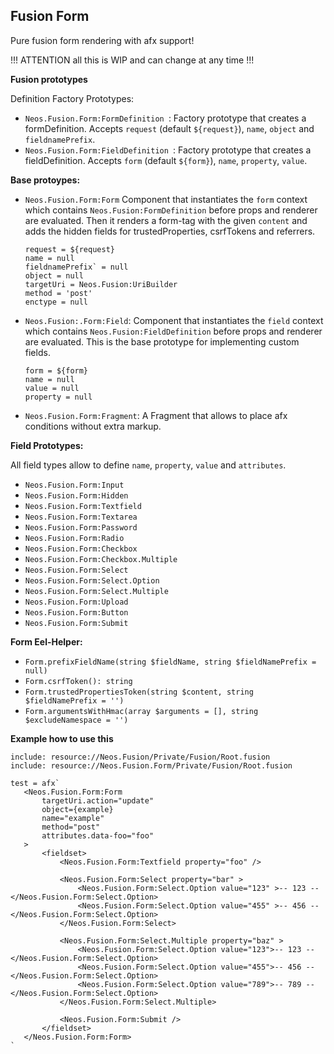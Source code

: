 Fusion Form
-----------

Pure fusion form rendering with afx support! 

!!! ATTENTION all this is WIP and can change at any time !!!

**Fusion prototypes**

Definition Factory Prototypes:

- `Neos.Fusion.Form:FormDefinition `: Factory prototype that creates a formDefinition. Accepts `request` (default `${request}`), `name`, `object` and `fieldnamePrefix`.
- `Neos.Fusion.Form:FieldDefinition `: Factory prototype that creates a fieldDefinition. Accepts `form` (default `${form}`), `name`, `property`, `value`.

**Base protoypes:**

- `Neos.Fusion.Form:Form` Component that instantiates the `form` context which contains `Neos.Fusion:FormDefinition` before 
    props and renderer are evaluated. Then it renders a form-tag with the given `content` and adds the hidden fields for trustedProperties, csrfTokens and referrers.
    
    ```
    request = ${request}
    name = null
    fieldnamePrefix` = null
    object = null
    targetUri = Neos.Fusion:UriBuilder
    method = 'post'
    enctype = null
    ```

- `Neos.Fusion:.Form:Field`: Component that instantiates the `field` context which contains `Neos.Fusion:FieldDefinition` 
    before props and renderer are evaluated. This is the base prototype for implementing custom fields.
    
    ```
    form = ${form} 
    name = null
    value = null
    property = null
    ```
    
- `Neos.Fusion.Form:Fragment`: A Fragment that allows to place afx conditions without extra markup.

**Field Prototypes:**

All field types allow to define `name`, `property`, `value` and `attributes`. 

- `Neos.Fusion.Form:Input`
- `Neos.Fusion.Form:Hidden`
- `Neos.Fusion.Form:Textfield`
- `Neos.Fusion.Form:Textarea`
- `Neos.Fusion.Form:Password`
- `Neos.Fusion.Form:Radio`
- `Neos.Fusion.Form:Checkbox`
- `Neos.Fusion.Form:Checkbox.Multiple`
- `Neos.Fusion.Form:Select`
- `Neos.Fusion.Form:Select.Option`
- `Neos.Fusion.Form:Select.Multiple`
- `Neos.Fusion.Form:Upload`
- `Neos.Fusion.Form:Button`
- `Neos.Fusion.Form:Submit`

**Form Eel-Helper:**

- `Form.prefixFieldName(string $fieldName, string $fieldNamePrefix = null)`
- `Form.csrfToken(): string`
- `Form.trustedPropertiesToken(string $content, string $fieldNamePrefix = '')`
- `Form.argumentsWithHmac(array $arguments = [], string $excludeNamespace = '')`

**Example how to use this**
```
include: resource://Neos.Fusion/Private/Fusion/Root.fusion
include: resource://Neos.Fusion.Form/Private/Fusion/Root.fusion

test = afx`
   <Neos.Fusion.Form:Form
       targetUri.action="update"
       object={example}
       name="example"
       method="post"
       attributes.data-foo="foo"
   >
       <fieldset>
           <Neos.Fusion.Form:Textfield property="foo" />

           <Neos.Fusion.Form:Select property="bar" >
               <Neos.Fusion.Form:Select.Option value="123" >-- 123 -- </Neos.Fusion.Form:Select.Option>
               <Neos.Fusion.Form:Select.Option value="455" >-- 456 -- </Neos.Fusion.Form:Select.Option>
           </Neos.Fusion.Form:Select>

           <Neos.Fusion.Form:Select.Multiple property="baz" >
               <Neos.Fusion.Form:Select.Option value="123">-- 123 -- </Neos.Fusion.Form:Select.Option>
               <Neos.Fusion.Form:Select.Option value="455">-- 456 -- </Neos.Fusion.Form:Select.Option>
               <Neos.Fusion.Form:Select.Option value="789">-- 789 -- </Neos.Fusion.Form:Select.Option>
           </Neos.Fusion.Form:Select.Multiple>

           <Neos.Fusion.Form:Submit />
       </fieldset>
   </Neos.Fusion.Form:Form>
`
